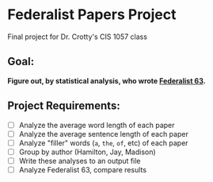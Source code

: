 # Federalist Papers Project
Final project for Dr. Crotty's CIS 1057 class

## Goal:
**Figure out, by statistical analysis, who wrote [Federalist 63](/assets/Federalist63.txt).**

## Project Requirements:
* [ ] Analyze the average word length of each paper
* [ ] Analyze the average sentence length of each paper
* [ ] Analyze "filler" words (`a`, `the`, `of`, etc) of each paper
* [ ] Group by author (Hamilton, Jay, Madison)
* [ ] Write these analyses to an output file
* [ ] Analyze Federalist 63, compare results